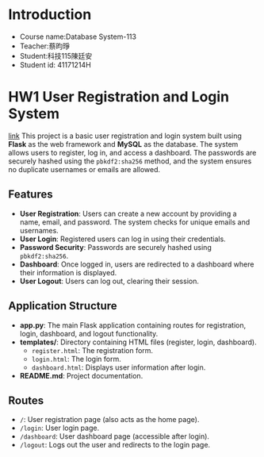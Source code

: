 # Introduction

- Course name:Database System-113
- Teacher:蔡昀琤
- Student:科技115陳廷安
- Student id: 41171214H

# HW1 User Registration and Login System

[link](https://youtu.be/LT-PYBJTzqM)
This project is a basic user registration and login system built using **Flask** as the web framework and **MySQL** as the database. The system allows users to register, log in, and access a dashboard. The passwords are securely hashed using the `pbkdf2:sha256` method, and the system ensures no duplicate usernames or emails are allowed.

## Features

- **User Registration**: Users can create a new account by providing a name, email, and password. The system checks for unique emails and usernames.
- **User Login**: Registered users can log in using their credentials.
- **Password Security**: Passwords are securely hashed using `pbkdf2:sha256`.
- **Dashboard**: Once logged in, users are redirected to a dashboard where their information is displayed.
- **User Logout**: Users can log out, clearing their session.

## Application Structure

- **app.py**: The main Flask application containing routes for registration, login, dashboard, and logout functionality.
- **templates/**: Directory containing HTML files (register, login, dashboard).
  - `register.html`: The registration form.
  - `login.html`: The login form.
  - `dashboard.html`: Displays user information after login.
- **README.md**: Project documentation.

## Routes

- `/`: User registration page (also acts as the home page).
- `/login`: User login page.
- `/dashboard`: User dashboard page (accessible after login).
- `/logout`: Logs out the user and redirects to the login page.

